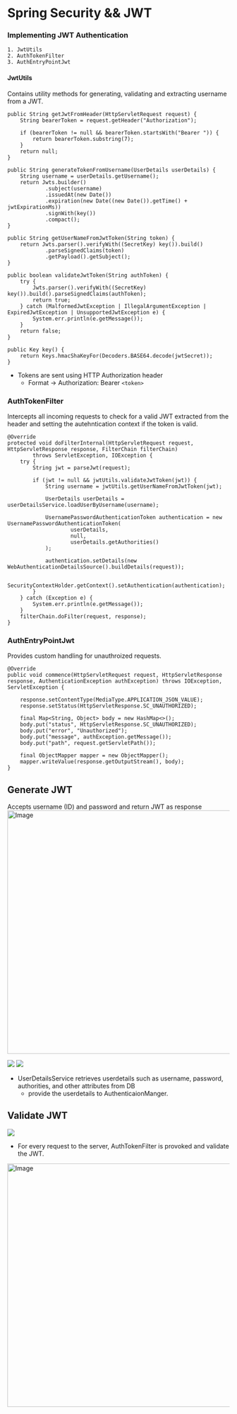 # Spring Security && JWT

### Implementing JWT Authentication
```
1. JwtUtils
2. AuthTokenFilter
3. AuthEntryPointJwt
```
#### JwtUtils
Contains utility methods for generating, validating and extracting username from a JWT.
```
public String getJwtFromHeader(HttpServletRequest request) {
    String bearerToken = request.getHeader("Authorization");

    if (bearerToken != null && bearerToken.startsWith("Bearer ")) {
        return bearerToken.substring(7);
    }
    return null;
}

public String generateTokenFromUsername(UserDetails userDetails) {
    String username = userDetails.getUsername();
    return Jwts.builder()
            .subject(username)
            .issuedAt(new Date())
            .expiration(new Date((new Date()).getTime() + jwtExpirationMs))
            .signWith(key())
            .compact();
}

public String getUserNameFromJwtToken(String token) {
    return Jwts.parser().verifyWith((SecretKey) key()).build()
            .parseSignedClaims(token)
            .getPayload().getSubject();
}

public boolean validateJwtToken(String authToken) {
    try {
        Jwts.parser().verifyWith((SecretKey) key()).build().parseSignedClaims(authToken);
        return true;
    } catch (MalformedJwtException | IllegalArgumentException | ExpiredJwtException | UnsupportedJwtException e) {
        System.err.println(e.getMessage());
    }
    return false;
}

public Key key() {
    return Keys.hmacShaKeyFor(Decoders.BASE64.decode(jwtSecret));
}
```
- Tokens are sent using HTTP Authorization header
  - Format -> Authorization: Bearer `<token>`

### AuthTokenFilter
Intercepts all incoming requests to check for a valid JWT extracted from the header and setting the autehntication context if the token is valid.
```
@Override
protected void doFilterInternal(HttpServletRequest request, HttpServletResponse response, FilterChain filterChain)
        throws ServletException, IOException {
    try {
        String jwt = parseJwt(request);

        if (jwt != null && jwtUtils.validateJwtToken(jwt)) {
            String username = jwtUtils.getUserNameFromJwtToken(jwt);

            UserDetails userDetails = userDetailsService.loadUserByUsername(username);

            UsernamePasswordAuthenticationToken authentication = new UsernamePasswordAuthenticationToken(
                    userDetails,
                    null,
                    userDetails.getAuthorities()
            );

            authentication.setDetails(new WebAuthenticationDetailsSource().buildDetails(request));

            SecurityContextHolder.getContext().setAuthentication(authentication);
        }
    } catch (Exception e) {
        System.err.println(e.getMessage());
    }
    filterChain.doFilter(request, response);
}
```
### AuthEntryPointJwt
Provides custom handling for unauthroized requests.
```
@Override
public void commence(HttpServletRequest request, HttpServletResponse response, AuthenticationException authException) throws IOException, ServletException {

    response.setContentType(MediaType.APPLICATION_JSON_VALUE);
    response.setStatus(HttpServletResponse.SC_UNAUTHORIZED);

    final Map<String, Object> body = new HashMap<>();
    body.put("status", HttpServletResponse.SC_UNAUTHORIZED);
    body.put("error", "Unauthorized");
    body.put("message", authException.getMessage());
    body.put("path", request.getServletPath());

    final ObjectMapper mapper = new ObjectMapper();
    mapper.writeValue(response.getOutputStream(), body);
}
```

## Generate JWT
Accepts username (ID) and password and return JWT as response
<img width="550" alt="Image" src="https://github.com/user-attachments/assets/00ffb613-903f-41a1-8e18-55420fc6351d" />

![](https://user-images.githubusercontent.com/49062985/82150947-de470700-9894-11ea-8ae1-473762d61e80.jpg)
![](https://user-images.githubusercontent.com/49062985/82150976-0b93b500-9895-11ea-9ee8-ae2ea3196e8b.jpg)
- UserDetailsService retrieves userdetails such as username, password, authorities, and other attributes from DB
    - provide the userdetails to AuthenticaionManger.
      
## Validate JWT
![](https://user-images.githubusercontent.com/49062985/82150987-12bac300-9895-11ea-8430-a89e4d20a72d.jpg)
- For every request to the server, AuthTokenFilter is provoked and validate the JWT.
<img width="550" alt="Image" src="https://github.com/user-attachments/assets/c6424a47-3c42-4488-a858-f8bf0fb87f73" />
